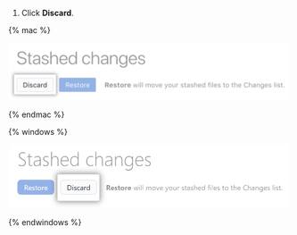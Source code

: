 1. Click **Discard**.

  {% mac %}

  ![Discard stashed changes button](/assets/images/help/desktop/mac-discard-stashed-changes-button.png)

  {% endmac %}

  {% windows %}

  ![Discard stashed changes button](/assets/images/help/desktop/windows-discard-stashed-changes-button.png)

  {% endwindows %}
